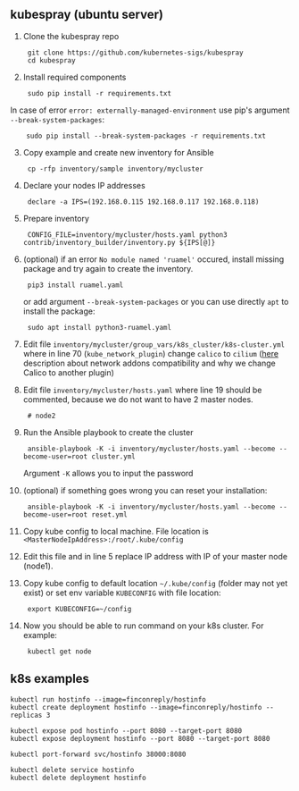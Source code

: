 ## kubespray (ubuntu server)

1. Clone the kubespray repo

        git clone https://github.com/kubernetes-sigs/kubespray
        cd kubespray

2. Install required components

        sudo pip install -r requirements.txt

In case of error `error: externally-managed-environment` use pip's argument `--break-system-packages`:

        sudo pip install --break-system-packages -r requirements.txt

3. Copy example and create new inventory for Ansible

        cp -rfp inventory/sample inventory/mycluster

3. Declare your nodes IP addresses

        declare -a IPS=(192.168.0.115 192.168.0.117 192.168.0.118)

4. Prepare inventory

        CONFIG_FILE=inventory/mycluster/hosts.yaml python3 contrib/inventory_builder/inventory.py ${IPS[@]}

5. (optional) if an error `No module named 'ruamel'` occured, install missing package and try again to create the
   inventory.

        pip3 install ruamel.yaml

   or add argument `--break-system-packages` or you can use directly `apt` to install the package:

        sudo apt install python3-ruamel.yaml

6. Edit file `inventory/mycluster/group_vars/k8s_cluster/k8s-cluster.yml` where in line 70 (`kube_network_plugin`)
   change `calico` to `cilium` ([here](https://metallb.universe.tf/installation/network-addons/) description about
   network addons compatibility and why we change Calico to another plugin)
7. Edit file `inventory/mycluster/hosts.yaml` where line 19 should be commented, because we do not want to have 2 master
   nodes.

        # node2

8. Run the Ansible playbook to create the cluster

        ansible-playbook -K -i inventory/mycluster/hosts.yaml --become --become-user=root cluster.yml

   Argument `-K` allows you to input the password


10. (optional) if something goes wrong you can reset your installation:

         ansible-playbook -K -i inventory/mycluster/hosts.yaml --become --become-user=root reset.yml

11. Copy kube config to local machine. File location is `<MasterNodeIpAddress>:/root/.kube/config`
11. Edit this file and in line 5 replace IP address with IP of your master node (node1).
12. Copy kube config to default location `~/.kube/config` (folder may not yet exist) or set env variable `KUBECONFIG`
    with file location:

         export KUBECONFIG=~/config

13. Now you should be able to run command on your k8s cluster. For example:

         kubectl get node

## k8s examples

```shell
kubectl run hostinfo --image=finconreply/hostinfo
kubectl create deployment hostinfo --image=finconreply/hostinfo --replicas 3

kubectl expose pod hostinfo --port 8080 --target-port 8080
kubectl expose deployment hostinfo --port 8080 --target-port 8080

kubectl port-forward svc/hostinfo 38000:8080

kubectl delete service hostinfo
kubectl delete deployment hostinfo
```
